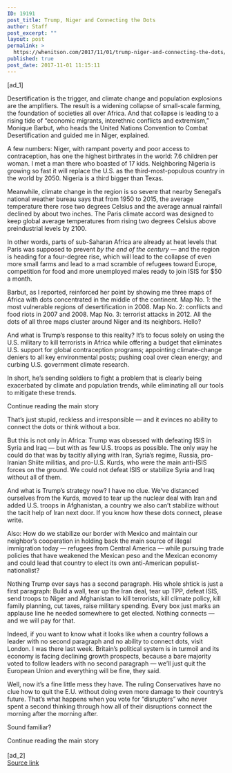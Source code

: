 ```yaml
---
ID: 19191
post_title: Trump, Niger and Connecting the Dots
author: Staff
post_excerpt: ""
layout: post
permalink: >
  https://whenitson.com/2017/11/01/trump-niger-and-connecting-the-dots/
published: true
post_date: 2017-11-01 11:15:11
---
```

 [ad_1]
<br><div>
        <p class="story-body-text story-content" data-para-count="427" data-total-count="2049" id="story-continues-3">Desertification is the trigger, and climate change and population explosions are the amplifiers. The result is a widening collapse of small-scale farming, the foundation of societies all over Africa. And that collapse is leading to a rising tide of “economic migrants, interethnic conflicts and extremism,” Monique Barbut, who heads the United Nations Convention to Combat Desertification and guided me in Niger, explained.</p><p class="story-body-text story-content" data-para-count="346" data-total-count="2395">A few numbers: Niger, with rampant poverty and poor access to contraception, has one the highest birthrates in the world: 7.6 children per woman. I met a man there who boasted of 17 kids. Neighboring Nigeria is growing so fast it will replace the U.S. as the third-most-populous country in the world by 2050. Nigeria is a third bigger than Texas.</p><p class="story-body-text story-content" data-para-count="388" data-total-count="2783">Meanwhile, climate change in the region is so severe that nearby Senegal’s national weather bureau says that from 1950 to 2015, the average temperature there rose two degrees Celsius and the average annual rainfall declined by about two inches. The Paris climate accord was designed to keep global average temperatures from rising two degrees Celsius above preindustrial levels by 2100.</p><p class="story-body-text story-content" data-para-count="379" data-total-count="3162">In other words, parts of sub-Saharan Africa are already at heat levels that Paris was supposed to prevent <em>by the end of the century</em> — and the region is heading for a four-degree rise, which will lead to the collapse of even more small farms and lead to a mad scramble of refugees toward Europe, competition for food and more unemployed males ready to join ISIS for $50 a month.</p>

<p class="story-body-text story-content" data-para-count="370" data-total-count="3532">Barbut, as I reported, reinforced her point by showing me three maps of Africa with dots concentrated in the middle of the continent. Map No. 1: the most vulnerable regions of desertification in 2008. Map No. 2: conflicts and food riots in 2007 and 2008. Map No. 3: terrorist attacks in 2012. All the dots of all three maps cluster around Niger and its neighbors. Hello?</p><p class="story-body-text story-content" data-para-count="358" data-total-count="3890">And what is Trump’s response to this reality? It’s to focus solely on using the U.S. military to kill terrorists in Africa while offering a budget that eliminates U.S. support for global contraception programs; appointing climate-change deniers to all key environmental posts; pushing coal over clean energy; and curbing U.S. government climate research.</p><p class="story-body-text story-content" data-para-count="178" data-total-count="4068">In short, he’s sending soldiers to fight a problem that is clearly being exacerbated by climate and population trends, while eliminating all our tools to mitigate these trends.</p><div id="story-ad-2" class="story-ad ad ad-placeholder nocontent robots-nocontent ">
    
Continue reading the main story
</div>
<p class="story-body-text story-content" data-para-count="122" data-total-count="4190" id="story-continues-4">That’s just stupid, reckless and irresponsible — and it evinces no ability to connect the dots or think without a box.</p><p class="story-body-text story-content" data-para-count="396" data-total-count="4586">But this is not only in Africa: Trump was obsessed with defeating ISIS in Syria and Iraq — but with as few U.S. troops as possible. The only way he could do that was by tacitly allying with Iran, Syria’s regime, Russia, pro-Iranian Shiite militias, and pro-U.S. Kurds, who were the main anti-ISIS forces on the ground. We could not defeat ISIS or stabilize Syria and Iraq without all of them.</p><p class="story-body-text story-content" data-para-count="305" data-total-count="4891">And what is Trump’s strategy now? I have no clue. We’ve distanced ourselves from the Kurds, moved to tear up the nuclear deal with Iran and added U.S. troops in Afghanistan, a country we also can’t stabilize without the tacit help of Iran next door. If you know how these dots connect, please write.</p><p class="story-body-text story-content" data-para-count="360" data-total-count="5251">Also: How do we stabilize our border with Mexico and maintain our neighbor’s cooperation in holding back the main source of illegal immigration today — refugees from Central America — while pursuing trade policies that have weakened the Mexican peso and the Mexican economy and could lead that country to elect its own anti-American populist-nationalist?</p><p class="story-body-text story-content" data-para-count="411" data-total-count="5662">Nothing Trump ever says has a second paragraph. His whole shtick is just a first paragraph: Build a wall, tear up the Iran deal, tear up TPP, defeat ISIS, send troops to Niger and Afghanistan to kill terrorists, kill climate policy, kill family planning, cut taxes, raise military spending. Every box just marks an applause line he needed somewhere to get elected. Nothing connects — and we will pay for that.</p><p class="story-body-text story-content" data-para-count="423" data-total-count="6085">Indeed, if you want to know what it looks like when a country follows a leader with no second paragraph and no ability to connect dots, visit London. I was there last week. Britain’s political system is in turmoil and its economy is facing declining growth prospects, because a bare majority voted to follow leaders with no second paragraph — we’ll just quit the European Union and everything will be fine, they said.</p>
<p class="story-body-text story-content" data-para-count="338" data-total-count="6423">Well, now it’s a fine little mess they have. The ruling Conservatives have no clue how to quit the E.U. without doing even more damage to their country’s future. That’s what happens when you vote for “disrupters” who never spent a second thinking through how all of their disruptions connect the morning after the morning after.</p><p class="story-body-text story-content" data-para-count="15" data-total-count="6438">Sound familiar?</p>Continue reading the main story
    </div>
<br>[ad_2]
<br><a href="https://www.nytimes.com/2017/10/31/opinion/trump-niger-africa-desertification.html?partner=rss&#038;emc=rss">Source link </a>